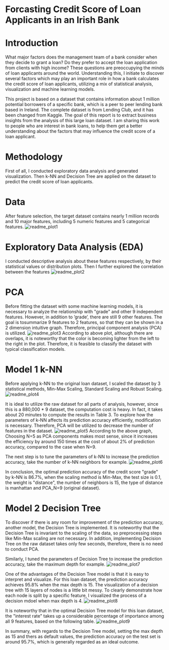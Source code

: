 # Forcasting Credit Score of Loan Applicants in an Irish Bank

# Introduction
What major factors does the management team of a bank consider when they decide to grant a loan? Do they prefer to accept the loan application from clients with high income? These questions are preoccupying the minds of loan applicants around the world. Understanding this, I initiate to discover several factors which may play an important role in how a bank calculates the credit score of loan applicants, utilizing a mix of statistical analysis, visualization and machine learning models.

This project is based on a dataset that contains information about 1 million potential borrowers of a specific bank, which is a peer to peer lending bank based in Ireland. The complete dataset is from Lending Club, and it has been changed from Kaggle. The goal of this report is to extract business insights from the analysis of this large loan dataset. I am sharing this work to people who are interest in bank loans, to help them get a better understanding about the factors that may influence the credit score of a loan applicant.

# Methodology
First of all, I conducted exploratory data analysis and generated visualization. Then k-NN and Decision Tree are applied on the dataset to predict the credit score of loan applicants.

# Data
After feature selection, the target dataset contains nearly 1 million records and 10 major features, including 5 numeric features and 5 categorical features.
![readme_plot1](https://user-images.githubusercontent.com/64850893/86263267-fb0e7400-bb8e-11ea-94f4-0085db804bce.jpg)

# Exploratory Data Analysis (EDA)
I conducted descriptive analysis about these features respectively, by their statistical values or distribution plots. Then I further explored the correlation between the features 
![readme_plot2](https://user-images.githubusercontent.com/64850893/86263934-d8c92600-bb8f-11ea-90d7-1f41d2781c5d.jpg)

# PCA 
Before fitting the dataset with some machine learning models, it is necessary to analyze the relationship with "grade" and other 9 independent features. However, in addition to ’grade’, there are still 9 other features. The goal is tosummarize 9 features to 2 features, so that they can be shown in a 2 dimension intuitive graph. Therefore, principal component analysis (PCA) is utilized.
![readme_plot3](https://user-images.githubusercontent.com/64850893/86264357-660c7a80-bb90-11ea-8025-128464be5ceb.jpg)
 According to above plot, although there are overlaps, it is noteworthy that the color is becoming lighter from the left to the right in the plot. Therefore, it is feasible to classify the dataset with typical classification models.
 
 # Model 1  k-NN
Before applying k-NN to the original loan dataset, I scaled the dataset by 3 statistical methods, Min-Max Scaling, Standard Scaling and Robust Scaling.
![readme_plot4](https://user-images.githubusercontent.com/64850893/86265486-d2d44480-bb91-11ea-90b3-b1e101034852.jpg)

It is ideal to utilize the raw dataset for all parts of analysis, however, since this is a 880,000 * 9 dataset, the computation cost is heavy. In fact, it takes about
20 minutes to compute the results in Table 3. To explore how the parameters of k-NN affects its prediction accuracy efficiently, modification is necessary. Therefore, PCA will be utilized to decrease the number of features in the dataset.
![readme_plot5](https://user-images.githubusercontent.com/64850893/86265936-79204a00-bb92-11ea-97c4-00cb86023f74.jpg)
According to the above graph, Choosing N=5 as PCA components makes most sense, since it increases the efficiency by around 150 times at the cost of about 2% of prediction accuracy, compared to the case when N=9.

The next step is to tune the parameters of k-NN to increase the prediction accuracy, take the number of k-NN neighbors for example.
![readme_plot6](https://user-images.githubusercontent.com/64850893/86266446-3c088780-bb93-11ea-82e8-2eaec34fc3b0.jpg)

In conclusion, the optimal prediction accuracy of the credit score "grade" by k-NN is 86.7%, when the scaling method is Min-Max, the test size is 0.1, the weight
is "distance", the number of neighbors is 15, the type of distance is manhattan and PCA_N=9 (original dataset).

# Model 2 Decision Tree
To discover if there is any room for improvement of the prediction accuracy, another model, the Decision Tree is implemented. It is noteworthy that the Decision Tree is invariant to the scaling of the data, so preprocessing steps like Min-Max scaling are not necessary. In addition, implementing Decision Tree on the raw dataset takes only few seconds, therefore, there is no need to conduct PCA.

Similarly, I tuned the parameters of Decision Tree to increase the prediction accuracy, take the maximum depth for example.
![readme_plot7](https://user-images.githubusercontent.com/64850893/86267279-77578600-bb94-11ea-8797-97e7c0ce9cdb.jpg)

One of the advantages of the Decision Tree model is that it is easy to interpret and visualize. For this loan dataset, the prediction accuracy achieves 95.8% when the max depth is 15. The visualization of a decision tree with 15 layers of nodes is a little bit messy. To clearly demonstrate how each node is split by a specific feature, I visualized the process of a decision mdoel when max depth is 4.
![readme_plot8](https://user-images.githubusercontent.com/64850893/86267758-33b14c00-bb95-11ea-8d0f-b8718f644f3a.jpg)

It is noteworthy that in the optimal Decision Tree model for this loan dataset, the "interest rate" takes up a considerable percentage of importance among all 9 features, based on the following table.
![readme_plot9](https://user-images.githubusercontent.com/64850893/86268012-8e4aa800-bb95-11ea-82c5-a77f699f4611.jpg)

In summary, with regards to the Decision Tree model, setting the max depth as 15 and thers as default values, the prediction accuracy on the test set is around 95.7%, which is generally regarded as an ideal outcome.


